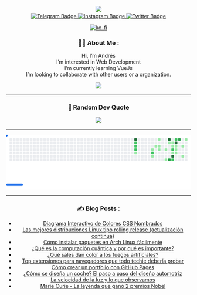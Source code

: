 <div id="header" align="center">
  
<!--  [![Andrés Ujpán, Hello people! Check my repositories, happy trip.](https://pimp-my-readme.webapp.io/pimp-my-readme/wavy-banner?subtitle=Hello%20people%21%20Check%20my%20repositories%2C%20happy%20trip.&title=Andr%C3%A9s%20Ujp%C3%A1n)](https://pimp-my-readme.webapp.io)-->
  
  <img src="https://media.giphy.com/media/M9gbBd9nbDrOTu1Mqx/giphy.gif" width="100"/>
  
  <div id="badges">
    <a href="https://t.me/andres04u">
      <img src="https://img.shields.io/badge/Telegram-blue?style=for-the-badge&logo=telegram&logoColor=white" alt="Telegram Badge"/>
    </a>
    <a href="https://instagram.com/andres04u">
      <img src="https://img.shields.io/badge/Instagram-red?style=for-the-badge&logo=Instagram&logoColor=white" alt="Instagram Badge"/>
    </a>
    <a href="https://twitter.com/andres04u">
      <img src="https://img.shields.io/badge/Twitter-blue?style=for-the-badge&logo=twitter&logoColor=white" alt="Twitter Badge"/>
    </a>
  </div>
  
  [![ko-fi](https://ko-fi.com/img/githubbutton_sm.svg)](https://ko-fi.com/E1E8CDLRA)
  
  <!-- <img src="https://komarev.com/ghpvc/?username=andres2004u&style=flat-square&color=blue" alt=""/>-->

<!--  <h1>What's Up! <img src="https://media.giphy.com/media/hvRJCLFzcasrR4ia7z/giphy.gif" width="30px"/></h1>
</div>

<div align="center">
  <img src="https://media.giphy.com/media/dWesBcTLavkZuG35MI/giphy.gif" width="600" height="300"/>
</div>

___ -->

<div align="center">

### :man_technologist: About Me :

  <p align="center">
    Hi, I’m Andrés <br/>
    I’m interested in Web Development <br/>
    I’m currently learning VueJs <br/>
    I’m looking to collaborate with other users or a organization.<br/>
  </p>
  
  <!--[![GitHub WidgetBox](https://github-widgetbox.vercel.app/api/profile?username=andres04u&data=followers,repositories,stars,commits)](https://cachecuantico.com)-->
  
  <p align="center">
    <a href="https://skillicons.dev">
      <img src="https://skillicons.dev/icons?i=linux,md,py,git,html,js,css,vim,vscode,bash" />
    </a>
  </p>


<!-- <h1 align="center">Welcome! 👋</h1> -->
  
___
 
<!-- Repositorios Anclados -->
<!-- </div>
<div align="center">
 <p> <b> Pinned repo </p> </b>
 <br>
 <img src="https://github-readme-stats.vercel.app/api/pin/?username=saimoomedits&repo=levuaska&bg_color=12131c&border_color=00000000&text_color=afcee0&icon_color=afcee0&title_color=b5e8e0)](https://github.com/saimoomedits/levuaska" alt="pin" align="center" >
<img src="https://github-readme-stats.vercel.app/api/pin/?username=saimoomedits&repo=eww-widgets&bg_color=12131c&border_color=00000000&text_color=afcee0&icon_color=afcee0&title_color=b5e8e0)](https://github.com/saimoomedits/eww-widgets" alt="pin" align="center" > <br>
<img src="https://github-readme-stats.vercel.app/api/pin/?username=saimoomedits&repo=bspwm-first-rice&bg_color=12131c&border_color=00000000&text_color=afcee0&icon_color=afcee0&title_color=b5e8e0)](https://github.com/saimoomedits/bspwm-first-rice" alt="pin" align="center" >

</div> -->

### 📝 Random Dev Quote
![](https://quotes-github-readme.vercel.app/api?type=horizontal&theme=tokyonight)

___

<picture>
  <source
    media="(prefers-color-scheme: dark)"
    srcset="https://github.com/avdyan/avdyan/blob/github-breakout/images/breakout-dark.svg"
  />
  <source
    media="(prefers-color-scheme: light)"
    srcset="https://github.com/avdyan/avdyan/blob/github-breakout/images/breakout-light.svg"
  />
  <img alt="Breakout Game" src="https://github.com/avdyan/avdyan/blob/github-breakout/images/breakout-light.svg" />
</picture>

___
### :writing_hand: Blog Posts :
<!-- BLOG-POST-LIST:START -->
- [Diagrama Interactivo de Colores CSS Nombrados](https://andressable.vercel.app/posts/diagrama-colores-css.html)
- [Las mejores distribuciones Linux tipo rolling release &lpar;actualización continua&rpar;](https://andressable.vercel.app/posts/rolling-release-linux.html)
- [Cómo instalar paquetes en Arch Linux fácilmente](https://andressable.vercel.app/posts/instalar-paquetes-arch.html)
- [¿Qué es la computación cuántica y por qué es importante?](https://andressable.vercel.app/posts/computacion-cuantica.html)
- [¿Qué sales dan color a los fuegos artificiales?](https://andressable.vercel.app/posts/fuegos-artificiales.html)
- [Top extensiones para navegadores que todo techie debería probar](https://andressable.vercel.app/posts/mejores-extensiones.html)
- [Cómo crear un portfolio con GitHub Pages](https://andressable.vercel.app/posts/crear-portafolio-web.html)
- [¿Cómo se diseña un coche? El paso a paso del diseño automotriz](https://andressable.vercel.app/posts/diseno-automotriz.html)
- [La velocidad de la luz y lo que observamos](https://andressable.vercel.app/posts/velocidad-de-la-luz.html)
- [Marie Curie - La leyenda que ganó 2 premios Nobel](https://andressable.vercel.app/posts/marie-curie-en-3-minutos.html)
<!-- BLOG-POST-LIST:END -->
